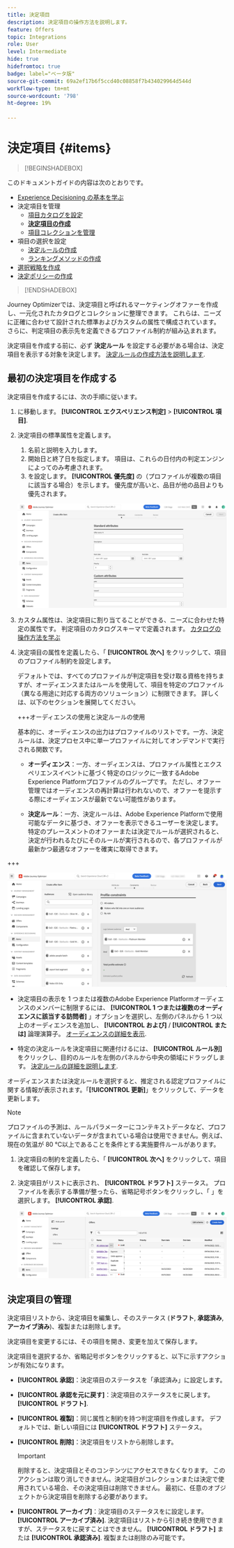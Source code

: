 ```yaml
---
title: 決定項目
description: 決定項目の操作方法を説明します。
feature: Offers
topic: Integrations
role: User
level: Intermediate
hide: true
hidefromtoc: true
badge: label="ベータ版"
source-git-commit: 69a2ef17b6f5ccd40c08858f7b434029964d544d
workflow-type: tm+mt
source-wordcount: '798'
ht-degree: 19%

---
```


# 決定項目 {#items}

>[!BEGINSHADEBOX]

このドキュメントガイドの内容は次のとおりです。

* [Experience Decisioning の基本を学ぶ](gs-experience-decisioning.md)
* 決定項目を管理
   * [項目カタログを設定](catalogs.md)
   * **[決定項目の作成](items.md)**
   * [項目コレクションを管理](collections.md)
* 項目の選択を設定
   * [決定ルールの作成](rules.md)
   * [ランキングメソッドの作成](ranking.md)
* [選択戦略を作成](selection-strategies.md)
* [決定ポリシーの作成](create-decision.md)

>[!ENDSHADEBOX]

Journey Optimizerでは、決定項目と呼ばれるマーケティングオファーを作成し、一元化されたカタログとコレクションに整理できます。 これらは、ニーズに正確に合わせて設計された標準およびカスタムの属性で構成されています。 さらに、判定項目の表示先を定義できるプロファイル制約が組み込まれます。

決定項目を作成する前に、必ず **決定ルール** を設定する必要がある場合は、決定項目を表示する対象を決定します。 [決定ルールの作成方法を説明します](rules.md).

## 最初の決定項目を作成する

決定項目を作成するには、次の手順に従います。

1. に移動します。 **[!UICONTROL エクスペリエンス判定]** > **[!UICONTROL 項目]**.

1. 決定項目の標準属性を定義します。

   1. 名前と説明を入力します。
   1. 開始日と終了日を指定します。 項目は、これらの日付内の判定エンジンによってのみ考慮されます。
   1. を設定します。 **[!UICONTROL 優先度]** の（プロファイルが複数の項目に該当する場合）を示します。 優先度が高いと、品目が他の品目よりも優先されます。

   ![](assets/item-attributes.png)

1. カスタム属性は、決定項目に割り当てることができる、ニーズに合わせた特定の属性です。 判定項目のカタログスキーマで定義されます。 [カタログの操作方法を学ぶ](catalogs.md)

1. 決定項目の属性を定義したら、「 **[!UICONTROL 次へ]** をクリックして、項目のプロファイル制約を設定します。

   デフォルトでは、すべてのプロファイルが判定項目を受け取る資格を持ちますが、オーディエンスまたはルールを使用して、項目を特定のプロファイル（異なる用途に対応する両方のソリューション）に制限できます。 詳しくは、以下のセクションを展開してください。

   +++オーディエンスの使用と決定ルールの使用

   基本的に、オーディエンスの出力はプロファイルのリストです。一方、決定ルールは、決定プロセス中に単一プロファイルに対してオンデマンドで実行される関数です。

   * **オーディエンス**：一方、オーディエンスは、プロファイル属性とエクスペリエンスイベントに基づく特定のロジックに一致するAdobe Experience Platformプロファイルのグループです。 ただし、オファー管理ではオーディエンスの再計算は行われないので、オファーを提示する際にオーディエンスが最新でない可能性があります。

   * **決定ルール**：一方、決定ルールは、Adobe Experience Platformで使用可能なデータに基づき、オファーを表示できるユーザーを決定します。 特定のプレースメントのオファーまたは決定でルールが選択されると、決定が行われるたびにそのルールが実行されるので、各プロファイルが最新かつ最適なオファーを確実に取得できます。

+++

   ![](assets/item-constraints.png)

   * 決定項目の表示を 1 つまたは複数のAdobe Experience Platformオーディエンスのメンバーに制限するには、 **[!UICONTROL 1 つまたは複数のオーディエンスに該当する訪問者]** 」オプションを選択し、左側のパネルから 1 つ以上のオーディエンスを追加し、 **[!UICONTROL および]** / **[!UICONTROL または]** 論理演算子。 [オーディエンスの詳細を表示](../audience/about-audiences.md).

   * 特定の決定ルールを決定項目に関連付けるには、 **[!UICONTROL ルール別]**&#x200B;をクリックし、目的のルールを左側のパネルから中央の領域にドラッグします。 [決定ルールの詳細を説明します](rules.md).

   オーディエンスまたは決定ルールを選択すると、推定される認定プロファイルに関する情報が表示されます。「**[!UICONTROL 更新]**」をクリックして、データを更新します。

   >[!NOTE]
   >
   >プロファイルの予測は、ルールパラメーターにコンテキストデータなど、プロファイルに含まれていないデータが含まれている場合は使用できません。例えば、現在の気温が 80 ℃以上であることを条件とする実施要件ルールがあります。

1. 決定項目の制約を定義したら、「 **[!UICONTROL 次へ]** をクリックして、項目を確認して保存します。

1. 決定項目がリストに表示され、 **[!UICONTROL ドラフト]** ステータス。 プロファイルを表示する準備が整ったら、省略記号ボタンをクリックし、「 」を選択します。 **[!UICONTROL 承認]**.

   ![](assets/item-approve.png)

## 決定項目の管理

決定項目リストから、決定項目を編集し、そのステータス (**ドラフト**, **承認済み**, **アーカイブ済み**)、複製または削除します。

決定項目を変更するには、その項目を開き、変更を加えて保存します。

決定項目を選択するか、省略記号ボタンをクリックすると、以下に示すアクションが有効になります。

* **[!UICONTROL 承認]**：決定項目のステータスを「承認済み」に設定します。
* **[!UICONTROL 承認を元に戻す]**：決定項目のステータスをに戻します。 **[!UICONTROL ドラフト]**.
* **[!UICONTROL 複製]**：同じ属性と制約を持つ判定項目を作成します。 デフォルトでは、新しい項目には **[!UICONTROL ドラフト]** ステータス。
* **[!UICONTROL 削除]**：決定項目をリストから削除します。

  >[!IMPORTANT]
  >
  >削除すると、決定項目とそのコンテンツにアクセスできなくなります。 このアクションは取り消しできません。決定項目がコレクションまたは決定で使用されている場合、その決定項目は削除できません。 最初に、任意のオブジェクトから決定項目を削除する必要があります。

* **[!UICONTROL アーカイブ]**：決定項目のステータスをに設定します。 **[!UICONTROL アーカイブ済み]**. 決定項目はリストから引き続き使用できますが、ステータスをに戻すことはできません。 **[!UICONTROL ドラフト]** または **[!UICONTROL 承認済み]**. 複製または削除のみ可能です。
